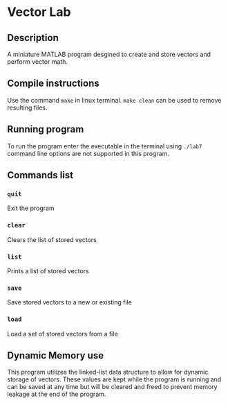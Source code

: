 # Vector Lab
## Description
A miniature MATLAB program desgined to create and store vectors and perform vector math.
## Compile instructions
Use the command `make` in linux terminal. `make clean` can be used to remove resulting files.
## Running program
To run the program enter the executable in the terminal using `./lab7` command line options are not supported in this program.
## Commands list
### `quit`
Exit the program
### `clear`
Clears the list of stored vectors
### `list`
Prints a list of stored vectors
### `save`
Save stored vectors to a new or existing file
### `load`
Load a set of stored vectors from a file
## Dynamic Memory use

This program utilizes the linked-list data structure to allow for dynamic storage of vectors. These values are kept while the program is running and can be saved at any time but will be cleared and freed to prevent memory leakage at the end of the program.
